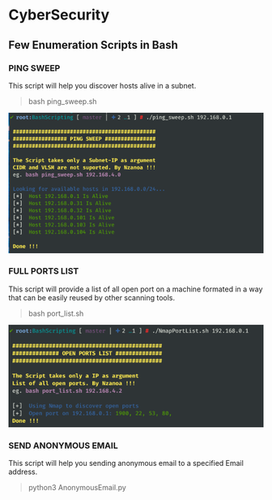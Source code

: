 # CyberSecurity
## Few Enumeration Scripts in Bash

### PING SWEEP
This script will help you discover hosts alive in a subnet.

> bash ping_sweep.sh

![Ping Sweep Screenshot](images/ping_sweep.png)

### FULL PORTS LIST
This script will provide a list of all open port on a machine formated in a way that can be easily reused by other scanning tools.

> bash port_list.sh

![Port List Screenshot](images/port_list.png)

### SEND ANONYMOUS EMAIL
This script will help you sending anonymous email to a specified Email address.

> python3 AnonymousEmail.py
